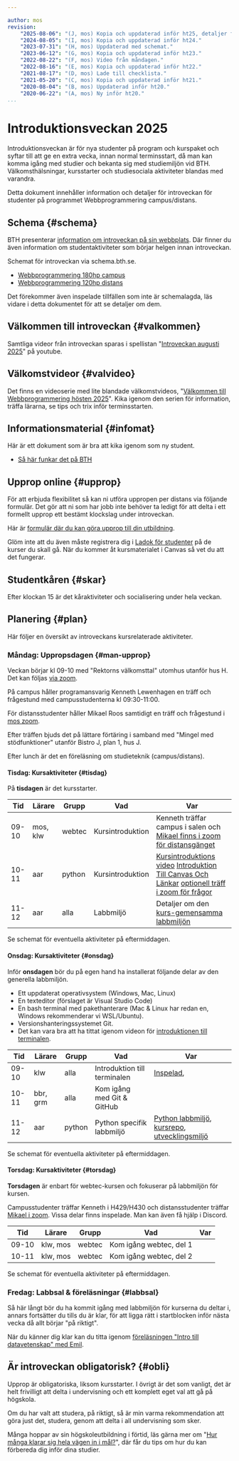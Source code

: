 ```yaml
---

author: mos
revision:
    "2025-08-06": "(J, mos) Kopia och uppdaterad inför ht25, detaljer för kp borttaget."
    "2024-08-05": "(I, mos) Kopia och uppdaterad inför ht24."
    "2023-07-31": "(H, mos) Uppdaterad med schemat."
    "2023-06-12": "(G, mos) Kopia och uppdaterad inför ht23."
    "2022-08-22": "(F, mos) Video från måndagen."
    "2022-08-16": "(E, mos) Kopia och uppdaterad inför ht22."
    "2021-08-17": "(D, mos) Lade till checklista."
    "2021-05-20": "(C, mos) Kopia och uppdaterad inför ht21."
    "2020-08-04": "(B, mos) Uppdaterad inför ht20."
    "2020-06-22": "(A, mos) Ny inför ht20."
...
```

Introduktionsveckan 2025
==================================

Introduktionsveckan är för nya studenter på program och kurspaket och syftar till att ge en extra vecka, innan normal terminsstart, då man kan komma igång med studier och bekanta sig med studiemiljön vid BTH. Välkomsthälsningar, kursstarter och studiesociala aktiviteter blandas med varandra.

Detta dokument innehåller information och detaljer för introveckan för studenter på programmet Webbprogrammering campus/distans.

<!--more-->

Schema {#schema}
-----------------------------------

BTH presenterar [information om introveckan på sin webbplats](https://www.bth.se/student/ny-student/introduktionsaktiviteter). Där finner du även information om studentaktiviteter som börjar helgen innan introveckan.

Schemat för introveckan via schema.bth.se.

* [Webbprogrammering 180hp campus](https://cloud.timeedit.net/bth/web/sched1/riq66Q07699Z6YQy0Q74Z5Z66QZ290054Yo3Y0gQ20og767X6qQ5.html)
* [Webbprogrammering 120hp distans](https://cloud.timeedit.net/bth/web/sched1/riq66Q08699Z6YQy0Q74Z5Z66QZ290054Yo3Y0gQ20og767X6qQ5.html)

<!--
* [Kurspaket Programmering och problemlösning, 30hp distans](https://cloud.timeedit.net/bth/web/sched1/riq66Q02699Z6YQy0Q74Z3Z66QZ190753Ym3Y0gQ20og767XbqQ5rcZq6Qo.html)
* [Kurspaket Webbprogrammering frontend, 30hpdistans](https://cloud.timeedit.net/bth/web/sched1/ri167943X29Z0QQ6Z76g26c0y60Y6Y75Z05gQY6Q5375Q0q9.html)
-->

Det förekommer även inspelade tillfällen som inte är schemalagda, läs vidare i detta dokumentet för att se detaljer om dem.

Välkommen till introveckan {#valkommen}
-----------------------------------

<!--
Mikael hälsar dig välkommen till introveckan och pratar dig igenom detta dokumentet och det som händer i introveckan. Pratar han långsamt så speedar du upp honom till 1,5 gånger hastigheten via inställningarna i YouTube.
-->

<!--
*Video kommer i augusti, i inledningen av introveckan.*
-->

<!--
[YOUTUBE src="gNBD2UMp5Z0" width=700 caption="Mikael hälsar välkommen till introveckan (inspelning från zoom-träff med distansgänget)."]
-->

Samtliga videor från introveckan sparas i spellistan "[Introveckan augusti 2025](https://www.youtube.com/playlist?list=PLKtP9l5q3ce8tD8m8WgcTbqux32BUror9)" på youtube.



Välkomstvideor {#valvideo}
-----------------------------------

Det finns en videoserie med lite blandade välkomstvideos, "[Välkommen till Webbprogrammering hösten 2025](https://www.youtube.com/playlist?list=PLKtP9l5q3ce9nj5Jt99VxfP4dznrlMZJg)". Kika igenom den serien för information, träffa lärarna, se tips och trix inför terminsstarten.

<!--
Vem deltar på introveckan? {#ni}
-----------------------------------

De som deltar på introveckan är nyantagen till någon av följande utbildningar.

* Webbprogrammering 180hp campus
* Webbprogrammering 120hp distans
* Webbprogrammering och databaser 30hp distans (kurspaket)
* Webbutveckling och programmering 30hp distans (kurspaket)

Det som är gemensamt är att ni, under första läsåret, läser samma kurser med samma lärarteam och samma kurstillfällen.

Under introveckan är det två kurser som startar, python och webtec. Webbprogrammering 180/120 läser båda kurserna, det ena kurspaketet läser python och det andra kurspaketet läser webtec.

Introduktionsveckan sker på campus för campusprogrammet och på distans för övriga utbildningar.
-->

<!--
Vad lär vi oss under introveckan? {#lara}
-----------------------------------

Under introveckan presenteras det allmän info och fokus är på att installera labbmiljön som används i kurserna. Det handlar främst om att komma igång med labbmiljön i kmom01 (kmom = kursmoment) i kurserna python och webtec.

* [python/kmom01/labbmiljö](/kurser/python/labbmiljo)
* [webtec/kmom01/labbmiljö](/kurser/webtec/labbmiljo)

När det är klart är vi nöjda. Det är veckans huvudsakliga fokus. Om du löser det på egen hand så är det också okey. Då kan du ägna veckan åt att socialisera dig med dina studiekompisar.
-->

Informationsmaterial {#infomat}
-----------------------------------

Här är ett dokument som är bra att kika igenom som ny student.

* [Så här funkar det på BTH](https://drive.google.com/file/d/1pcsSOyHjGsrfjR49S_C2pqfzCQ5vP74a/view?usp=sharing)

Upprop online {#upprop}
-----------------------------------

För att erbjuda flexibilitet så kan ni utföra uppropen per distans via följande formulär. Det gör att ni som har jobb inte behöver ta ledigt för att delta i ett formellt upprop ett bestämt klockslag under introveckan.

Här är [formulär där du kan göra upprop till din utbildning](https://forms.gle/QNPLo4jKHQwD2cgc8).

Glöm inte att du även måste registrera dig i [Ladok för studenter](https://www.student.ladok.se/student/app/studentwebb/) på de kurser du skall gå. När du kommer åt kursmaterialet i Canvas så vet du att det fungerar.

Studentkåren {#skar}
-----------------------------------

Efter klockan 15 är det kåraktiviteter och socialisering under hela veckan.

Planering {#plan}
-----------------------------------

Här följer en översikt av introveckans kursrelaterade aktiviteter.

### Måndag: Uppropsdagen {#man-upprop}

Veckan börjar kl 09-10 med "Rektorns välkomsttal" utomhus utanför hus H. Det kan följas [via zoom](https://bth.zoom.us/).

På campus håller programansvarig Kenneth Lewenhagen en träff och frågestund med campusstudenterna kl 09:30-11:00.

För distansstudenter håller Mikael Roos samtidigt en träff och frågestund i [mos zoom](https://bth.zoom.us/j/4200421337).

Efter träffen bjuds det på lättare förtäring i samband med "Mingel med stödfunktioner" utanför Bistro J, plan 1, hus J.

Efter lunch är det en föreläsning om studieteknik (campus/distans).

#### Tisdag: Kursaktiviteter {#tisdag}

På **tisdagen** är det kursstarter.

| Tid   | Lärare | Grupp  | Vad | Var |
|-------|--------|--------|-----|-----|
| 09-10 | mos, klw | webtec | Kursintroduktion | Kenneth träffar campus i salen och [Mikael finns i zoom för distansgänget](https://bth.zoom.us/j/4200421337) |
| 10-11 | aar    | python | Kursintroduktion | [Kursintroduktions video](https://bth-python.github.io/website/laromaterial/forelasning/kursintroduktion/) [Introduktion Till Canvas Och Länkar](https://youtu.be/Ekzsauq7Kv8) [optionell träff i zoom för frågor](https://bth.zoom.us/j/8535967236) |
| 11-12 | aar    | alla   | Labbmiljö |  Detaljer om den [kurs-gemensamma labbmiljön](https://bth-python.github.io/website/laromaterial/labbmiljo/) |

Se schemat för eventuella aktiviteter på eftermiddagen.

<!--
| 13-14 | efo    | alla   | Introduktion till datavetenskap | H430, [zoom](https://bth.zoom.us/j/4569558656) |
-->

<!--
efo studieteknik/bli-skit-bra-på-det-du-gör föreläsningen
-->

#### Onsdag: Kursaktiviteter {#onsdag}

Inför **onsdagen** bör du på egen hand ha installerat följande delar av den generella labbmiljön.

* Ett uppdaterat operativsystem (Windows, Mac, Linux)
* En texteditor (förslaget är Visual Studio Code)
* En bash terminal med pakethanterare (Mac & Linux har redan en, Windows rekommenderar vi WSL/Ubuntu).
* Versionshanteringssystemet Git.
* Det kan vara bra att ha tittat igenom videon för [introduktionen till terminalen](https://youtu.be/AO1lJzR25Yg).

| Tid   | Lärare   | Grupp  | Vad | Var |
|-------|----------|--------|-----|-----|
| 09-10 | klw      | alla   | Introduktion till terminalen | [Inspelad](https://youtu.be/AO1lJzR25Yg), |
| 10-11 | bbr, grm | alla   | Kom igång med Git & GitHub |  |
| 11-12 | aar      | python | Python specifik labbmiljö| [Python labbmiljö](https://bth-python.github.io/website/laromaterial/labbmiljo/uv/), [kursrepo](https://bth-python.github.io/website/laromaterial/kursrepo/), [utvecklingsmiljö](https://bth-python.github.io/website/laromaterial/kursrepo-utvecklingsmiljo/)|

Se schemat för eventuella aktiviteter på eftermiddagen.

#### Torsdag: Kursaktiviteter {#torsdag}

**Torsdagen** är enbart för webtec-kursen och fokuserar på labbmiljön för kursen.

Campusstudenter träffar Kenneth i H429/H430 och distansstudenter träffar [Mikael i zoom](https://bth.zoom.us/j/4200421337). Vissa delar finns inspelade. Man kan även få hjälp i Discord.

| Tid   | Lärare   | Grupp  | Vad | Var |
|-------|----------|--------|-----|-----|
| 09-10 | klw, mos | webtec | Kom igång webtec, del 1 |  |
| 10-11 | klw, mos | webtec | Kom igång webtec, del 2 |  |

<!--
| 11-12 | grm, mos | webtec | Publicera webbsida | H430, inspelad, [zoom](https://bth.zoom.us/j/4200421337) |
-->

Se schemat för eventuella aktiviteter på eftermiddagen.

### Fredag: Labbsal & föreläsningar {#labbsal}

Så här långt bör du ha kommit igång med labbmiljön för kurserna du deltar i, annars fortsätter du tills du är klar, för att ligga rätt i startblocken inför nästa vecka då allt börjar "på riktigt".

När du känner dig klar kan du titta igenom [föreläsningen "Intro till datavetenskap" med Emil](https://www.youtube.com/watch?v=4QusQgmwZvg&list=PLKtP9l5q3ce8tD8m8WgcTbqux32BUror9&index=3).

<!--
För att bli duktig på studieteknik erbjuds följande föreläsningar under fredagen.

"Föreläsning: Introduktion till högskolestudier" klockan 09:15-10:00 i Multisal J504 och föreläsningen sänds via [bth.zoom.us](bth.zoom.us).

"Föreläsning: Studieteknik" klockan 10:15-11:00 i Multisal J504 och föreläsningen sänds via [bth.zoom.us](bth.zoom.us).
-->

Är introveckan obligatorisk? {#obli}
-----------------------------------

Upprop är obligatoriska, liksom kursstarter. I övrigt är det som vanligt, det är helt frivilligt att delta i undervisning och ett komplett eget val att gå på högskola.

Om du har valt att studera, på riktigt, så är min varma rekommendation att göra just det, studera, genom att delta i all undervisning som sker.

Många hoppar av sin högskoleutbildning i förtid, läs gärna mer om "[Hur många klarar sig hela vägen in i mål?](/blogg/hur-manga-klarar-sig-hela-vagen-in-i-mal)", där får du tips om hur du kan förbereda dig inför dina studier.
